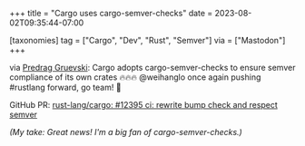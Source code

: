 +++
title = "Cargo uses cargo-semver-checks"
date = 2023-08-02T09:35:44-07:00

[taxonomies]
tag = ["Cargo", "Dev", "Rust", "Semver"]
via = ["Mastodon"]
+++

via [Predrag Gruevski](https://hachyderm.io/@predrag/110820469202851466): Cargo adopts cargo-semver-checks to ensure semver compliance of its own crates 🔥🔥🔥 @weihanglo once again pushing #rustlang forward, go team! 🦀

<!-- more -->

GitHub PR: [rust-lang/cargo: #12395 ci: rewrite bump check and respect semver](https://github.com/rust-lang/cargo/pull/12395)

_(My take: Great news! I'm a big fan of cargo-semver-checks.)_
